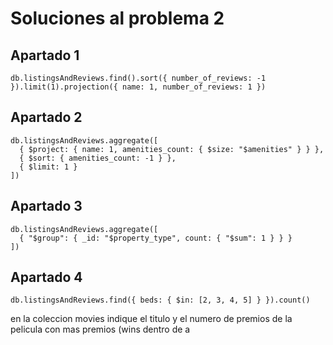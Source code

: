 # Soluciones al problema 2

## Apartado 1

```
db.listingsAndReviews.find().sort({ number_of_reviews: -1 }).limit(1).projection({ name: 1, number_of_reviews: 1 })
```

## Apartado 2

```
db.listingsAndReviews.aggregate([
  { $project: { name: 1, amenities_count: { $size: "$amenities" } } },
  { $sort: { amenities_count: -1 } },
  { $limit: 1 }
])
```

## Apartado 3
```
db.listingsAndReviews.aggregate([
  { "$group": { _id: "$property_type", count: { "$sum": 1 } } }
])
```

## Apartado 4

```
db.listingsAndReviews.find({ beds: { $in: [2, 3, 4, 5] } }).count()
```
en la coleccion movies indique el titulo y el numero  de premios de la pelicula con mas premios (wins dentro de a
